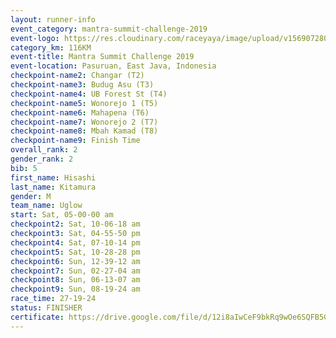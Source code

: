 ```yaml
---
layout: runner-info 
event_category: mantra-summit-challenge-2019 
event-logo: https://res.cloudinary.com/raceyaya/image/upload/v1569072809/logo/mantra-image_segrbx.jpg
category_km: 116KM 
event-title: Mantra Summit Challenge 2019 
event-location: Pasuruan, East Java, Indonesia 
checkpoint-name2: Changar (T2) 
checkpoint-name3: Budug Asu (T3) 
checkpoint-name4: UB Forest St (T4) 
checkpoint-name5: Wonorejo 1 (T5) 
checkpoint-name6: Mahapena (T6) 
checkpoint-name7: Wonorejo 2 (T7) 
checkpoint-name8: Mbah Kamad (T8) 
checkpoint-name9: Finish Time
overall_rank: 2
gender_rank: 2
bib: 5
first_name: Hisashi
last_name: Kitamura
gender: M
team_name: Uglow
start: Sat, 05-00-00 am
checkpoint2: Sat, 10-06-18 am
checkpoint3: Sat, 04-55-50 pm
checkpoint4: Sat, 07-10-14 pm
checkpoint5: Sat, 10-28-28 pm
checkpoint6: Sun, 12-39-12 am
checkpoint7: Sun, 02-27-04 am
checkpoint8: Sun, 06-13-07 am
checkpoint9: Sun, 08-19-24 am
race_time: 27-19-24
status: FINISHER
certificate: https://drive.google.com/file/d/12i8aIwCeF9bkRq9wOe6SQFB5Gifuf96P/view?usp=sharing
---
```

